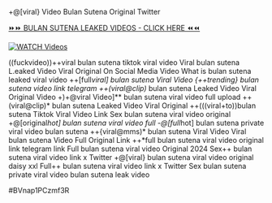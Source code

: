 +@[viral} Video Bulan Sutena Original Twitter


[⏩⏩ BULAN SUTENA LEAKED VIDEOS - CLICK HERE ⏪⏪](https://mov24.shop/watch/bulan+sutena)

[![WATCH Videos](https://i.imgur.com/dJHk4Zq.gif)](https://mov24.shop/watch/bulan+sutena)




























((fuckvideo))++viral bulan sutena tiktok viral video
Viral bulan sutena L.eaked Video Viral Original On Social Media Video What is bulan sutena leaked viral video ++[full*viral] bulan sutena Viral Video {++trending} bulan sutena video link telegram ++(viral@clip)* bulan sutena Leaked Video Viral Original Video +)+@viral Video]** bulan sutena viral video full upload ++(viral@clip)* bulan sutena Leaked Video Viral Original ++(((viral+to))bulan sutena Tiktok Viral Video Link Sex bulan sutena viral video original +@[original*hot] bulan sutena viral video full -@[full*hot] bulan sutena private viral video bulan sutena ++{viral@mms)* bulan sutena Viral Video Viral bulan sutena Video Full Original Link
++*full bulan sutena viral video original link telegram link
Full bulan sutena viral video Original 2024 Sex++ bulan sutena viral video link x Twitter +@[viral} bulan sutena viral video original daisy xxl Full++ bulan sutena viral video link x Twitter Sex bulan sutena private viral video bulan sutena leak video


#BVnap1PCzmf3R